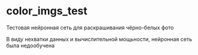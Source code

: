 # color_imgs_test
Тестовая нейронная сеть для раскрашивания чёрно-белых фото

В виду нехватки данных и вычислительной мощьности, нейронная сеть была недообучена

